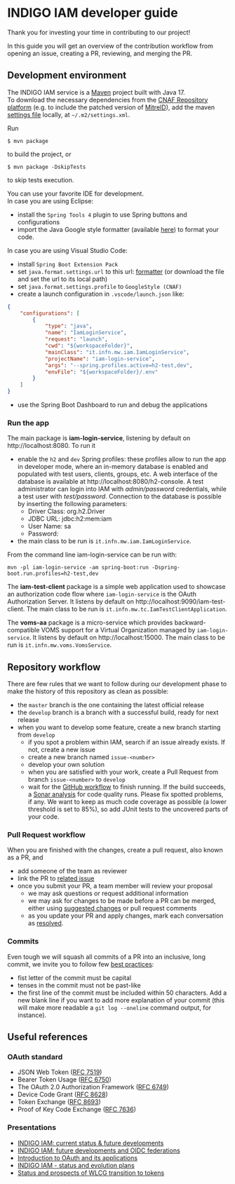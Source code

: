 # INDIGO IAM developer guide

Thank you for investing your time in contributing to our project!

In this guide you will get an overview of the contribution workflow from opening an issue, creating a PR, reviewing, and merging the PR.

## Development environment

The INDIGO IAM service is a [Maven][maven] project built with Java 17.  
To download the necessary dependencies from the [CNAF Repository platform][repo] (e.g. to include the patched version of [MitreID][mitre]), add the maven [settings file][mvn-settings] locally, at `~/.m2/settings.xml`.

Run

```
$ mvn package
```

to build the project, or

```
$ mvn package -DskipTests
```
to skip tests execution.

You can use your favorite IDE for development.  
In case you are using Eclipse:

- install the `Spring Tools 4` plugin to use Spring buttons and configurations
- import the Java Google style
formatter (available [here][formatter]) to format your code.

In case you are using Visual Studio Code:

- install `Spring Boot Extension Pack`
- set `java.format.settings.url` to this url: [formatter] (or download the file and set the url to its local path)
- set `java.format.settings.profile` to `GoogleStyle (CNAF)`
- create a launch configuration in `.vscode/launch.json` like:
```json
{
    "configurations": [
        {
            "type": "java",
            "name": "IamLoginService",
            "request": "launch",
            "cwd": "${workspaceFolder}",
            "mainClass": "it.infn.mw.iam.IamLoginService",
            "projectName": "iam-login-service",
            "args": "--spring.profiles.active=h2-test,dev",
            "envFile": "${workspaceFolder}/.env"
        }
    ]
}
```
- use the Spring Boot Dashboard to run and debug the applications

### Run the app

The main package is __iam-login-service__, listening by default on http://localhost:8080. To run it

- enable the `h2` and `dev` Spring profiles: these profiles allow to run the app in developer mode, where an in-memory database is enabled and populated with test users, clients, groups, etc. A web interface of the database is available at http://localhost:8080/h2-console. A test administrator can login into IAM with _admin/password_ credentials, while a test user with _test/password_. Connection to the database is possible by inserting the following parameters:
  - Driver Class: org.h2.Driver
  - JDBC URL: jdbc:h2:mem:iam
  - User Name: sa
  - Password: <empty>
- the main class to be run is `it.infn.mw.iam.IamLoginService`.

From the command line iam-login-service can be run with:

```
mvn -pl iam-login-service -am spring-boot:run -Dspring-boot.run.profiles=h2-test,dev
```

The __iam-test-client__ package is a simple web application used to showcase an authorization code flow where `iam-login-service` is the OAuth Authorization Server. It listens by default on http://localhost:9090/iam-test-client. The main class to be run is `it.infn.mw.tc.IamTestClientApplication`.

The __voms-aa__ package is a micro-service which provides backward-compatible VOMS support for a Virtual Organization managed by `iam-login-service`. It listens by default on http://localhost:15000. The main class to be run is `it.infn.mw.voms.VomsService`.


## Repository workflow

There are few rules that we want to follow during our development phase to make the history of this repository as clean as possible:

- the `master` branch is the one containing the latest official release
- the `develop` branch is a branch with a successful build, ready for next release
- when you want to develop some feature, create a new branch starting from `develop`
  - if you spot a problem within IAM, search if an issue already exists. If not, create a new issue
  - create a new branch named `issue-<number>`
  - develop your own solution
  - when you are satisfied with your work, create a Pull Request from branch `issue-<number>` to `develop`
  - wait for the [GitHub workflow](.github/workflows/sonar.yaml) to finish running. If the build succeeds, a [Sonar analysis][sonar] for code quality runs. Please fix spotted problems, if any. We want to keep as much code coverage as possible (a lower threshold is set to 85%), so add JUnit tests to the uncovered parts of your code.


### Pull Request workflow

When you are finished with the changes, create a pull request, also known as a PR, and

- add someone of the team as reviewer
- link the PR to [related issue](https://docs.github.com/en/issues/tracking-your-work-with-issues/linking-a-pull-request-to-an-issue)
- once you submit your PR, a team member will review your proposal
  - we may ask questions or request additional information
  - we may ask for changes to be made before a PR can be merged, either using [suggested changes](https://docs.github.com/en/github/collaborating-with-issues-and-pull-requests/incorporating-feedback-in-your-pull-request) or pull request comments
  - as you update your PR and apply changes, mark each conversation as [resolved](https://docs.github.com/en/github/collaborating-with-issues-and-pull-requests/commenting-on-a-pull-request#resolving-conversations).


### Commits

Even tough we will squash all commits of a PR into an inclusive, long commit, we invite you to follow few [best practices][git-commit]:

- fist letter of the commit must be capital
- tenses in the commit must not be past-like
- the first line of the commit must be included within 50 characters. Add a new blank line if you want to add more explanation of your commit (this will make more readable a `git log --oneline` command output, for instance).


## Useful references

### OAuth standard

- JSON Web Token ([RFC 7519](https://www.rfc-editor.org/rfc/rfc7519))
- Bearer Token Usage ([RFC 6750](https://www.rfc-editor.org/rfc/rfc6750))
- The OAuth 2.0 Authorization Framework ([RFC 6749](https://www.rfc-editor.org/rfc/rfc6749))
- Device Code Grant ([RFC 8628](https://www.rfc-editor.org/rfc/rfc8628))
- Token Exchange ([RFC 8693](https://www.rfc-editor.org/rfc/rfc8693))
- Proof of Key Code Exchange ([RFC 7636](https://www.rfc-editor.org/rfc/rfc7636))

### Presentations

- [INDIGO IAM: current status & future developments](https://indico.stfc.ac.uk/event/763/sessions/510/attachments/1764/3125/INDIGO%20IAM%20Hackathon%202023.pdf)
- [INDIGO IAM: future developments and OIDC federations](https://agenda.infn.it/event/34683/contributions/197358/attachments/105521/148354/INDIGO-IAM_%20sviluppi_futuri_e_fed_OIDC.pdf)
- [Introduction to OAuth and its applications](https://agenda.infn.it/event/34111/attachments/100897/140421/Introduction-to-OAuth.pdf)
- [INDIGO IAM - status and evolution plans](https://indico.cern.ch/event/1185598/contributions/5043270/subcontributions/396287/attachments/2525106/4342827/October%202022%20Pre-GDB%20Authz%20and%20IAM%20workshop.pdf)
- [Status and prospects of WLCG transition to tokens](https://agenda.infn.it/event/30202/contributions/168567/attachments/91356/124066/Status%20and%20prospects%20of%20WLCG%20transition%20to%20tokens.pdf)



[maven]: https://maven.apache.org/
[repo]: https://repo.cloud.cnaf.infn.it/
[mitre]: https://github.com/indigo-iam/OpenID-Connect-Java-Spring-Server
[mvn-settings]: https://github.com/italiangrid/build-settings/blob/master/maven/cnaf-mirror-settings.xml
[formatter]: https://github.com/italiangrid/codestyle/blob/master/eclipse-google-java-codestyle-formatter.xml
[sonar]: https://docs.sonarcloud.io/
[git-commit]: https://cbea.ms/git-commit/